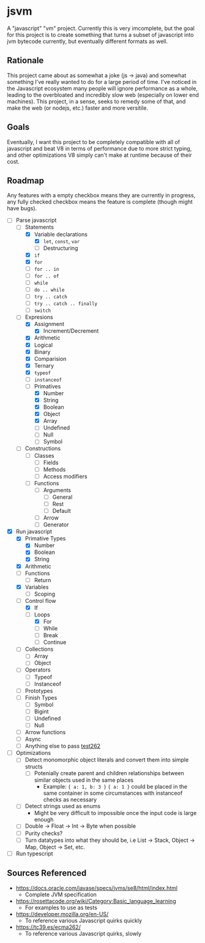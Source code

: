 # jsvm

A "javascript" "vm" project. Currently this is very imcomplete, but the goal for this project is to create something that turns a subset of javascript into jvm bytecode currently, but eventually different formats as well.

## Rationale
This project came about as somewhat a joke (js -> java) and somewhat something I've really wanted to do for a large period of time. I've noticed in the Javascript ecosystem many people will ignore performance as a whole, leading to the overbloated and incredibly slow web (especially on lower end machines). This project, in a sense, seeks to remedy some of that, and make the web (or nodejs, etc.) faster and more versitile. 

## Goals
Eventually, I want this project to be completely compatible with all of javascript and beat V8 in terms of performance due to more strict typing, and other optimizations V8 simply can't make at runtime because of their cost.

## Roadmap
Any features with a empty checkbox means they are currently in progress, any fully checked checkbox means the feature is complete (though might have bugs). 

- [ ] Parse javascript
	- [ ] Statements
		- [x] Variable declarations
			- [x] `let`, `const`, `var`
			- [ ] Destructuring
		- [x] `if`
		- [x] `for`
		- [ ] `for .. in`
		- [ ] `for .. of`
		- [ ] `while`
		- [ ] `do .. while`
		- [ ] `try .. catch`
		- [ ] `try .. catch .. finally`
		- [ ] `switch`
	- [ ] Expresions 
		- [x] Assignment
			- [x] Increment/Decrement  
		- [x] Arithmetic
		- [x] Logical
		- [x] Binary
		- [x] Comparision
		- [x] Ternary
		- [x] `typeof`
		- [ ] `instanceof` 
		- [ ] Primatives
			- [x] Number
			- [x] String
			- [x] Boolean
			- [x] Object
			- [x] Array
			- [ ] Undefined
			- [ ] Null
			- [ ] Symbol
	- [ ] Constructions
		- [ ] Classes
			- [ ] Fields
			- [ ] Methods
			- [ ] Access modifiers
		- [ ] Functions
			- [ ] Arguments
				- [ ] General
				- [ ] Rest
				- [ ] Default
			- [ ] Arrow
			- [ ] Generator
- [x] Run javascript
	- [x] Primative Types
		- [x] Number
		- [x] Boolean
		- [x] String
	- [x] Arithmetic
	- [ ] Functions
		- [ ] Return
	- [x] Variables
		- [ ] Scoping
	- [ ] Control flow
		- [x] If
		- [ ] Loops
			- [x] For
			- [ ] While
			- [ ] Break
			- [ ] Continue
	<!-- Future goals -->
	- [ ] Collections
		- [ ] Array
		- [ ] Object
	- [ ] Operators
		- [ ] Typeof 
		- [ ] Instanceof
	- [ ] Prototypes
	- [ ] Finish Types
		- [ ] Symbol
		- [ ] Bigint
		- [ ] Undefined
		- [ ] Null
	- [ ] Arrow functions
	- [ ] Async
	- [ ] Anything else to pass [test262](https://github.com/tc39/test262)
- [ ] Optimizations
	- [ ] Detect monomorphic object literals and convert them into simple structs 
		- [ ] Potenially create parent and children relationships between similar objects used in the same places
			- Example: `{ a: 1, b: 3 }` `{ a: 1 }` could be placed in the same container in some circumstances with instanceof checks as necessary 
	- [ ] Detect strings used as enums
		- Might be very difficult to impossible once the input code is large enough
	- [ ] Double -> Float -> Int -> Byte when possible 
	- [ ] Purity checks?
	- [ ] Turn datatypes into what they should be, i.e List -> Stack, Object -> Map, Object -> Set, etc.
- [ ] Run typescript

## Sources Referenced
- https://docs.oracle.com/javase/specs/jvms/se8/html/index.html
	- Complete JVM specification
- https://rosettacode.org/wiki/Category:Basic_language_learning
	- For examples to use as tests
- https://developer.mozilla.org/en-US/
	- To reference various Javascript quirks quickly 
- https://tc39.es/ecma262/
	- To reference various Javascript quirks, slowly 